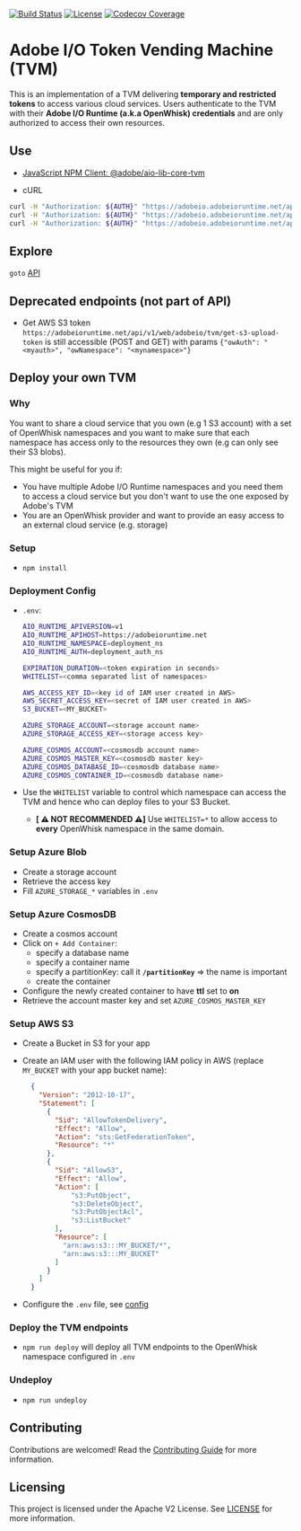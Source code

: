 [![Build Status](https://travis-ci.com/adobe/aio-tvm.svg?branch=master)](https://travis-ci.com/adobe/aio-tvm)
[![License](https://img.shields.io/badge/License-Apache%202.0-blue.svg)](https://opensource.org/licenses/Apache-2.0)
[![Codecov Coverage](https://img.shields.io/codecov/c/github/adobe/aio-tvm/master.svg?style=flat-square)](https://codecov.io/gh/adobe/aio-tvm/)

# Adobe I/O Token Vending Machine (TVM)

This is an implementation of a TVM delivering **temporary and restricted tokens** to access various cloud services. Users authenticate
to the TVM with their **Adobe I/O Runtime (a.k.a OpenWhisk) credentials** and are only authorized to access their own resources.

## Use

- [JavaScript NPM Client: @adobe/aio-lib-core-tvm](https://github.com/adobe/aio-lib-core-tvm#use)

- cURL

```bash
curl -H "Authorization: ${AUTH}" "https://adobeio.adobeioruntime.net/apis/tvm/azure/blob/${NAMESPACE}"
curl -H "Authorization: ${AUTH}" "https://adobeio.adobeioruntime.net/apis/tvm/azure/cosmos/${NAMESPACE}"
curl -H "Authorization: ${AUTH}" "https://adobeio.adobeioruntime.net/apis/tvm/aws/s3/${NAMESPACE}"
```

## Explore

`goto` [API](./docs/api.md)

## Deprecated endpoints (not part of API)

- Get AWS S3 token `https://adobeioruntime.net/api/v1/web/adobeio/tvm/get-s3-upload-token` is still accessible (POST and GET) with params `{"owAuth": "<myauth>", "owNamespace": "<mynamespace>"}`

## Deploy your own TVM

### Why

You want to share a cloud service that you own (e.g 1 S3 account) with a set of OpenWhisk namespaces and you want to
make sure that each namespace has access only to the resources they own (e.g can only see their S3 blobs).

This might be useful for you if:

- You have multiple Adobe I/O Runtime namespaces and you need them to access a cloud service but you don't want to use
  the one exposed by Adobe's TVM
- You are an OpenWhisk provider and want to provide an easy access to an external cloud service (e.g. storage)

### Setup

- `npm install`

### Deployment Config

- `.env`:

  ```bash
  AIO_RUNTIME_APIVERSION=v1
  AIO_RUNTIME_APIHOST=https://adobeioruntime.net
  AIO_RUNTIME_NAMESPACE=deployment_ns
  AIO_RUNTIME_AUTH=deployment_auth_ns

  EXPIRATION_DURATION=<token expiration in seconds>
  WHITELIST=<comma separated list of namespaces>

  AWS_ACCESS_KEY_ID=<key id of IAM user created in AWS>
  AWS_SECRET_ACCESS_KEY=<secret of IAM user created in AWS>
  S3_BUCKET=<MY_BUCKET>

  AZURE_STORAGE_ACCOUNT=<storage account name>
  AZURE_STORAGE_ACCESS_KEY=<storage access key>

  AZURE_COSMOS_ACCOUNT=<cosmosdb account name>
  AZURE_COSMOS_MASTER_KEY=<cosmosdb master key>
  AZURE_COSMOS_DATABASE_ID=<cosmosdb database name>
  AZURE_COSMOS_CONTAINER_ID=<cosmosdb database name>
  ```

- Use the `WHITELIST` variable to control which namespace can access the TVM and
  hence who can deploy files to your S3 Bucket.
  - **[ ⚠️ NOT RECOMMENDED ⚠️]** Use `WHITELIST=*` to allow access to
    **every** OpenWhisk namespace in the same domain.

### Setup Azure Blob

- Create a storage account
- Retrieve the access key
- Fill `AZURE_STORAGE_*` variables in `.env`

### Setup Azure CosmosDB

- Create a cosmos account
- Click on `+ Add Container`:
  - specify a database name
  - specify a container name
  - specify a partitionKey: call it **`/partitionKey`** => the name is important
  - create the container
- Configure the newly created container to have **ttl** set to **on**
- Retrieve the account master key and set `AZURE_COSMOS_MASTER_KEY`

### Setup AWS S3

- Create a Bucket in S3 for your app
- Create an IAM user with the following IAM policy in AWS (replace `MY_BUCKET` with
  your app bucket name):

  ```json
    {
      "Version": "2012-10-17",
      "Statement": [
        {
          "Sid": "AllowTokenDelivery",
          "Effect": "Allow",
          "Action": "sts:GetFederationToken",
          "Resource": "*"
        },
        {
          "Sid": "AllowS3",
          "Effect": "Allow",
          "Action": [
              "s3:PutObject",
              "s3:DeleteObject",
              "s3:PutObjectAcl",
              "s3:ListBucket"
          ],
          "Resource": [
            "arn:aws:s3:::MY_BUCKET/*",
            "arn:aws:s3:::MY_BUCKET"
          ]
        }
      ]
    }
  ```

- Configure the `.env` file, see [config](#deployment-config)

### Deploy the TVM endpoints

- `npm run deploy` will deploy all TVM endpoints to the OpenWhisk namespace configured in `.env`

### Undeploy

- `npm run undeploy`

## Contributing

Contributions are welcomed! Read the [Contributing Guide](./.github/CONTRIBUTING.md) for more information.

## Licensing

This project is licensed under the Apache V2 License. See [LICENSE](LICENSE) for more information.
